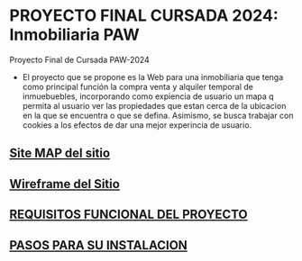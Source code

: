 # PROYECTO FINAL CURSADA 2024: Inmobiliaria PAW

 Proyecto Final de Cursada PAW-2024

- El proyecto que se propone es la Web para una inmobiliaria que tenga como principal función la compra venta y alquiler temporal de inmuebuebles, incorporando como expiencia de usuario un mapa q permita al usuario ver las propiedades que estan cerca de la ubicacion en la que se encuentra o que se defina. Asimismo, se busca trabajar con cookies a los efectos de dar una mejor experincia de usuario.

## [Site MAP del sitio](https://www.figma.com/file/f7et6OtnD4UQtiVNiBge5e/wireframe-%2F-inmobiliaria-paw?type=design&node-id=10%3A2&mode=dev&t=ifRSzAKGyPJI4I4V-1)

## [Wireframe del Sitio](https://www.figma.com/file/f7et6OtnD4UQtiVNiBge5e/wireframe-%2F-inmobiliaria-paw?type=design&node-id=0-1&mode=design&t=eMePNkVMlsDYcH7P-0)

## [REQUISITOS FUNCIONAL DEL PROYECTO](requisitos-y-funcioanlidades.md)

## [PASOS PARA SU INSTALACION](Instalacion.md)
